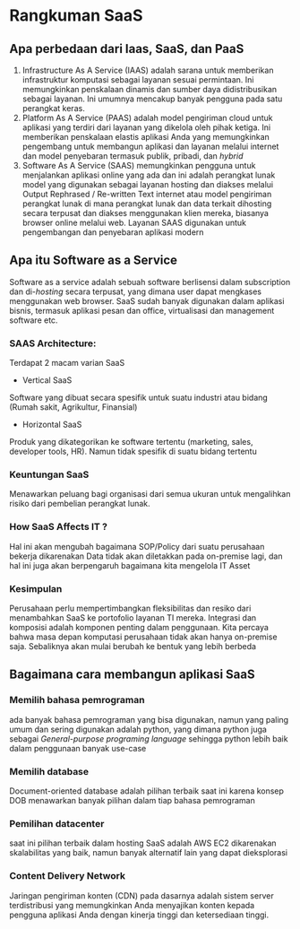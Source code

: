 # Rangkuman SaaS

## Apa perbedaan dari Iaas, SaaS, dan PaaS

1. Infrastructure As A Service (IAAS) adalah sarana untuk memberikan infrastruktur komputasi sebagai layanan sesuai permintaan. Ini memungkinkan penskalaan dinamis dan sumber daya didistribusikan sebagai layanan. Ini umumnya mencakup banyak pengguna pada satu perangkat keras.
2. Platform As A Service (PAAS) adalah model pengiriman cloud untuk aplikasi yang terdiri dari layanan yang dikelola oleh pihak ketiga. Ini memberikan penskalaan elastis aplikasi Anda yang memungkinkan pengembang untuk membangun aplikasi dan layanan melalui internet dan model penyebaran termasuk publik, pribadi, dan _hybrid_
3. Software As A Service (SAAS) memungkinkan pengguna untuk menjalankan aplikasi online yang ada dan ini adalah perangkat lunak model yang digunakan sebagai layanan hosting dan diakses melalui Output Rephrased / Re-written Text internet atau model pengiriman perangkat lunak di mana perangkat lunak dan data terkait dihosting secara terpusat dan diakses menggunakan klien mereka, biasanya browser online melalui web. Layanan SAAS digunakan untuk pengembangan dan penyebaran aplikasi modern

## Apa itu Software as a Service

Software as a service adalah sebuah software berlisensi dalam subscription dan di-_hosting_ secara terpusat, yang dimana user dapat mengkases menggunakan web browser. SaaS sudah banyak digunakan dalam aplikasi bisnis, termasuk aplikasi pesan dan office, virtualisasi dan management software etc.

### SAAS Architecture:

Terdapat 2 macam varian SaaS

- Vertical SaaS

Software yang dibuat secara spesifik untuk suatu industri atau bidang (Rumah sakit, Agrikultur, Finansial)

- Horizontal SaaS

Produk yang dikategorikan ke software tertentu (marketing, sales, developer tools, HR). Namun tidak spesifik di suatu bidang tertentu

### Keuntungan SaaS

Menawarkan peluang bagi organisasi dari semua ukuran untuk mengalihkan risiko dari pembelian perangkat lunak.

### How SaaS Affects IT ?

Hal ini akan mengubah bagaimana SOP/Policy dari suatu perusahaan bekerja dikarenakan Data tidak akan diletakkan pada on-premise lagi, dan hal ini juga akan berpengaruh bagaimana kita mengelola IT Asset

### Kesimpulan

Perusahaan perlu mempertimbangkan fleksibilitas dan resiko dari menambahkan SaaS ke portofolio layanan TI mereka. Integrasi dan komposisi adalah komponen penting dalam penggunaan. Kita percaya bahwa masa depan komputasi perusahaan tidak akan hanya on-premise saja. Sebaliknya akan mulai berubah ke bentuk yang lebih berbeda

## Bagaimana cara membangun aplikasi SaaS

### Memilih bahasa pemrograman

ada banyak bahasa pemrograman yang bisa digunakan, namun yang paling umum dan sering digunakan adalah python, yang dimana python juga sebagai _General-purpose programing language_ sehingga python lebih baik dalam penggunaan banyak use-case

### Memilih database

Document-oriented database adalah pilihan terbaik saat ini karena konsep DOB menawarkan banyak pilihan dalam tiap bahasa pemrograman

### Pemilihan datacenter

saat ini pilihan terbaik dalam hosting SaaS adalah AWS EC2 dikarenakan skalabilitas yang baik, namun banyak alternatif lain yang dapat dieksplorasi

### Content Delivery Network

Jaringan pengiriman konten (CDN) pada dasarnya adalah sistem server terdistribusi yang memungkinkan Anda menyajikan konten kepada pengguna aplikasi Anda dengan kinerja tinggi dan ketersediaan tinggi.

